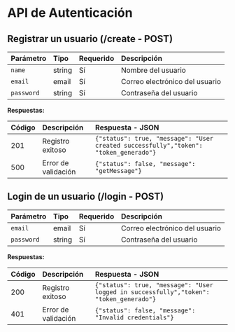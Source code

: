 # API de Autenticación

## Registrar un usuario (/create - POST)

| Parámetro | Tipo    | Requerido | Descripción                     |
| :-------- | :------ | :-------- | :------------------------------ |
| `name`    | string  | Sí        | Nombre del usuario              |
| `email`   | email   | Sí        | Correo electrónico del usuario  |
| `password`| string  | Sí        | Contraseña del usuario          |

**Respuestas:**

| Código | Descripción            | Respuesta - JSON                            |
| :----- | :--------------------- | :------------------------------------------- |
| 201    | Registro exitoso       | `{"status": true, "message": "User created successfully","token": "token_generado"}`    |
| 500    | Error de validación    | `{"status": false, "message": "getMessage"}`                                            |

## Login de un usuario (/login - POST)

| Parámetro | Tipo    | Requerido | Descripción                     |
| :-------- | :------ | :-------- | :------------------------------ |
| `email`   | email   | Sí        | Correo electrónico del usuario  |
| `password`| string  | Sí        | Contraseña del usuario          |

**Respuestas:**

| Código | Descripción            | Respuesta - JSON                            |
| :----- | :--------------------- | :------------------------------------------- |
| 200    | Registro exitoso       | `{"status": true, "message": "User logged in successfully","token": "token_generado"}`  |
| 401    | Error de validación    | `{"status": false, "message": "Invalid credentials"}`                                   |

